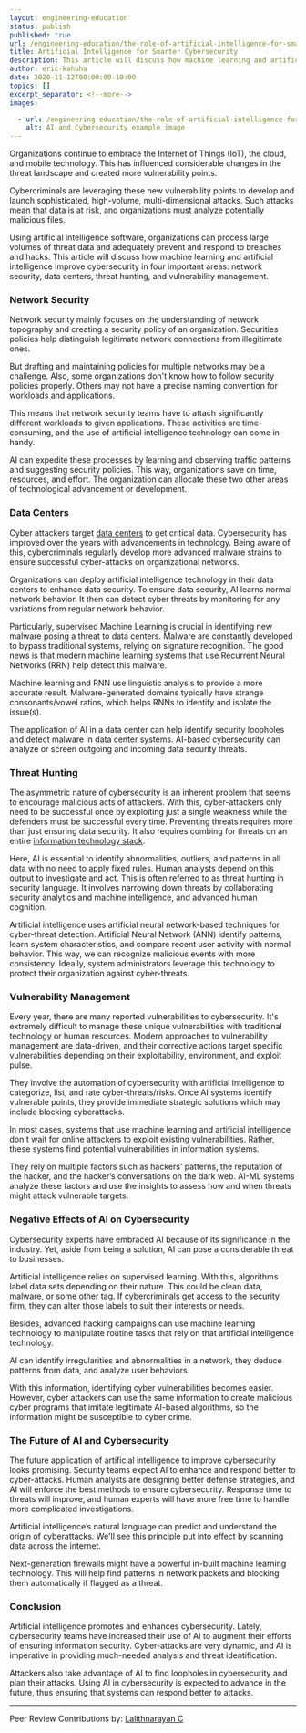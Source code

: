 ```yaml
---
layout: engineering-education
status: publish
published: true
url: /engineering-education/the-role-of-artificial-intelligence-for-smarter-cybersecurity/
title: Artificial Intelligence for Smarter Cybersecurity
description: This article will discuss how machine learning and artificial intelligence improve cybersecurity in four important areas: network security, data centers, threat hunting, and vulnerability management.
author: eric-kahuha
date: 2020-11-12T00:00:00-10:00
topics: []
excerpt_separator: <!--more-->
images:

  - url: /engineering-education/the-role-of-artificial-intelligence-for-smarter-cybersecurity/hero.jpg
    alt: AI and Cybersecurity example image
---
```

Organizations continue to embrace the Internet of Things (IoT), the cloud, and mobile technology. This has influenced considerable changes in the threat landscape and created more vulnerability points.
<!--more-->
Cybercriminals are leveraging these new vulnerability points to develop and launch sophisticated, high-volume, multi-dimensional attacks. Such attacks mean that data is at risk, and organizations must analyze potentially malicious files.

Using artificial intelligence software, organizations can process large volumes of threat data and adequately prevent and respond to breaches and hacks. This article will discuss how machine learning and artificial intelligence improve cybersecurity in four important areas: network security, data centers, threat hunting, and vulnerability management.

### Network Security
Network security mainly focuses on the understanding of network topography and creating a security policy of an organization. Securities policies help distinguish legitimate network connections from illegitimate ones.

But drafting and maintaining policies for multiple networks may be a challenge. Also, some organizations don't know how to follow security policies properly. Others may not have a precise naming convention for workloads and applications.

This means that network security teams have to attach significantly different workloads to given applications. These activities are time-consuming, and the use of artificial intelligence technology can come in handy.

AI can expedite these processes by learning and observing traffic patterns and suggesting security policies. This way, organizations save on time, resources, and effort. The organization can allocate these two other areas of technological advancement or development.

### Data Centers
Cyber attackers target [data centers](https://www.cisco.com/c/en/us/solutions/data-center-virtualization/what-is-a-data-center.html) to get critical data. Cybersecurity has improved over the years with advancements in technology. Being aware of this, cybercriminals regularly develop more advanced malware strains to ensure successful cyber-attacks on organizational networks.

Organizations can deploy artificial intelligence technology in their data centers to enhance data security. To ensure data security, AI learns normal network behavior. It then can detect cyber threats by monitoring for any variations from regular network behavior.

Particularly, supervised Machine Learning is crucial in identifying new malware posing a threat to data centers. Malware are constantly developed to bypass traditional systems, relying on signature recognition. The good news is that modern machine learning systems that use Recurrent Neural Networks (RRN) help detect this malware.

Machine learning and RNN use linguistic analysis to provide a more accurate result. Malware-generated domains typically have strange consonants/vowel ratios, which helps RNNs to identify and isolate the issue(s).

The application of AI in a data center can help identify security loopholes and detect malware in data center systems. AI-based cybersecurity can analyze or screen outgoing and incoming data security threats.

### Threat Hunting
The asymmetric nature of cybersecurity is an inherent problem that seems to encourage malicious acts of attackers. With this, cyber-attackers only need to be successful once by exploiting just a single weakness while the defenders must be successful every time. Preventing threats requires more than just ensuring data security. It also requires combing for threats on an entire [information technology stack](https://www.pcmag.com/encyclopedia/term/technology-stack).

Here, AI is essential to identify abnormalities, outliers, and patterns in all data with no need to apply fixed rules. Human analysts depend on this output to investigate and act. This is often referred to as threat hunting in security language. It involves narrowing down threats by collaborating security analytics and machine intelligence, and advanced human cognition.

Artificial intelligence uses artificial neural network-based techniques for cyber-threat detection. Artificial Neural Network (ANN) identify patterns, learn system characteristics, and compare recent user activity with normal behavior. This way, we can recognize malicious events with more consistency. Ideally, system administrators leverage this technology to protect their organization against cyber-threats.

### Vulnerability Management
Every year, there are many reported vulnerabilities to cybersecurity. It's extremely difficult to manage these unique vulnerabilities with traditional technology or human resources. Modern approaches to vulnerability management are data-driven, and their corrective actions target specific vulnerabilities depending on their exploitability, environment, and exploit pulse.

They involve the automation of cybersecurity with artificial intelligence to categorize, list, and rate cyber-threats/risks. Once AI systems identify vulnerable points, they provide immediate strategic solutions which may include blocking cyberattacks.  

In most cases, systems that use machine learning and artificial intelligence don't wait for online attackers to exploit existing vulnerabilities. Rather, these systems find potential vulnerabilities in information systems.

They rely on multiple factors such as hackers’ patterns, the reputation of the hacker, and the hacker’s conversations on the dark web. AI-ML systems analyze these factors and use the insights to assess how and when threats might attack vulnerable targets.

### Negative Effects of AI on Cybersecurity
Cybersecurity experts have embraced AI because of its significance in the industry. Yet, aside from being a solution, AI can pose a considerable threat to businesses.

Artificial intelligence relies on supervised learning. With this, algorithms label data sets depending on their nature. This could be clean data, malware, or some other tag. If cybercriminals get access to the security firm, they can alter those labels to suit their interests or needs.

Besides, advanced hacking campaigns can use machine learning technology to manipulate routine tasks that rely on that artificial intelligence technology.

AI can identify irregularities and abnormalities in a network, they deduce patterns from data, and analyze user behaviors.

With this information, identifying cyber vulnerabilities becomes easier. However, cyber attackers can use the same information to create malicious cyber programs that imitate legitimate AI-based algorithms, so the information might be susceptible to cyber crime.

### The Future of AI and Cybersecurity
The future application of artificial intelligence to improve cybersecurity looks promising. Security teams expect AI to enhance and respond better to cyber-attacks. Human analysts are designing better defense strategies, and AI will enforce the best methods to ensure cybersecurity. Response time to threats will improve, and human experts will have more free time to handle more complicated investigations.

Artificial intelligence’s natural language can predict and understand the origin of cyberattacks. We'll see this principle put into effect by scanning data across the internet.

Next-generation firewalls might have a powerful in-built machine learning technology. This will help find patterns in network packets and blocking them automatically if flagged as a threat.

### Conclusion
Artificial intelligence promotes and enhances cybersecurity. Lately, cybersecurity teams have increased their use of AI to augment their efforts of ensuring information security. Cyber-attacks are very dynamic, and AI is imperative in providing much-needed analysis and threat identification.

Attackers also take advantage of AI to find loopholes in cybersecurity and plan their attacks. Using AI in cybersecurity is expected to advance in the future, thus ensuring that systems can respond better to attacks.

---
Peer Review Contributions by: [Lalithnarayan C](/engineering-education/authors/lalithnarayan-c/)
